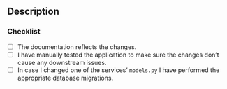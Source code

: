 <!-- 
Thank you for your contribution, you rock! 💪
Don't forget to add yourself to the list of contributors at the bottom of the `README.md`.
-->

## Description
<!-- 
Please provide a summary of what this PR adds or changes together with relevant motivation and context. 
-->

<!-- Fixes: #issue -->

### Checklist
<!-- 
Feel free to add additional items to the checklist :)
You can check a box by adding an X, i.e. "- [X]", or by clicking on the check box after opening the PR.
-->
- [ ] The documentation reflects the changes.
- [ ] I have manually tested the application to make sure the changes don’t cause any downstream issues.
- [ ] In case I changed one of the services’ `models.py` I have performed the appropriate database migrations. <!-- See `scripts/migration_manager.sh` -->
